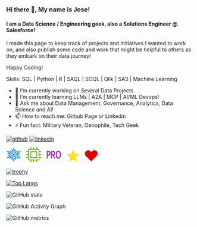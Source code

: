 ### Hi there 👋, My name is Jose!
#### I am a Data Science / Engineering geek, also a Solutions Engineer @ Salesforce!
I made this page to keep track of projects and initiatives I wanted to work on, and also publish some code and work that might be helpful to others as they embark on their data journey!

Happy Coding!

Skills: SQL | Python | R | SAQL | SOQL | Qlik | SAS | Machine Learning

- 🔭 I’m currently working on Several Data Projects 
- 🌱 I’m currently learning LLMs | A2A | MCP | AI/ML Devops!
- 💬 Ask me about Data Management, Governance, Analytics, Data Science and AI!
- 📫 How to reach me: Github Page or Linkedin 
- ⚡ Fun fact: Military Veteran, Oenophile, Tech Geek


[<img src='https://cdn.jsdelivr.net/npm/simple-icons@3.0.1/icons/github.svg' alt='github' height='40'>](https://github.com/josers18)  [<img src='https://cdn.jsdelivr.net/npm/simple-icons@3.0.1/icons/linkedin.svg' alt='linkedin' height='40'>](https://www.linkedin.com/in/jsifontes/)  

<a href='https://archiveprogram.github.com/'><img src='https://raw.githubusercontent.com/acervenky/animated-github-badges/master/assets/acbadge.gif' width='40' height='40'></a> <a href='https://docs.github.com/en/developers'><img src='https://raw.githubusercontent.com/acervenky/animated-github-badges/master/assets/devbadge.gif' width='40' height='40'></a> <a href='https://github.com/pricing'><img src='https://raw.githubusercontent.com/acervenky/animated-github-badges/master/assets/pro.gif' width='40' height='40'></a> <a href='https://stars.github.com/'><img src='https://raw.githubusercontent.com/acervenky/animated-github-badges/master/assets/starbadge.gif' width='35' height='35'></a> <a href='https://docs.github.com/en/github/supporting-the-open-source-community-with-github-sponsors'><img src='https://raw.githubusercontent.com/acervenky/animated-github-badges/master/assets/sponsorbadge.gif' width='35' height='35'></a> 

[![trophy](https://github-profile-trophy.vercel.app/?username=josers18)](https://github.com/ryo-ma/github-profile-trophy)

[![Top Langs](https://github-readme-stats.vercel.app/api/top-langs/?username=josers18)](https://github.com/anuraghazra/github-readme-stats)

![GitHub stats](https://github-readme-stats.vercel.app/api?username=josers18&show_icons=true&count_private=true)  

![GitHub Activity Graph](https://activity-graph.herokuapp.com/graph?username=josers18)  

![GitHub metrics](https://metrics.lecoq.io/josers18)  

